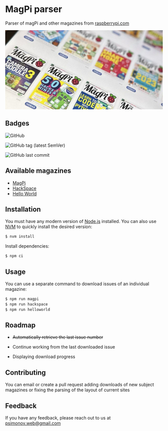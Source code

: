 # MagPi parser

Parser of magPi and other magazines from [raspberrypi.com](https://www.raspberrypi.com)

![MagPi iPad covers](cover.jpg)

## Badges

![GitHub](https://img.shields.io/github/license/psimonov/magpi-parser?style=for-the-badge)

![GitHub tag (latest SemVer)](https://img.shields.io/github/v/tag/psimonov/magpi-parser?label=latest%20version&style=for-the-badge)

![GitHub last commit](https://img.shields.io/github/last-commit/psimonov/magpi-parser?style=for-the-badge)


## Available magazines

- [MagPi](https://magpi.raspberrypi.com/issues)
- [HackSpace](https://hackspace.raspberrypi.com/issues)
- [Hello World](https://helloworld.raspberrypi.org/issues)


## Installation

You must have any modern version of [Node.js](https://nodejs.org) installed.
You can also use [NVM](https://github.com/nvm-sh/nvm) to quickly install the desired version:

```bash
$ nvm install
```

Install dependencies:

```bash
$ npm ci
```
## Usage

You can use a separate command to download issues of an individual magazine:

```bash
$ npm run magpi
$ npm run hackspace
$ npm run helloworld
```


## Roadmap

- ~~Automatically retrieve the last issue number~~

- Continue working from the last downloaded issue

- Displaying download progress


## Contributing

You can email or create a pull request adding downloads of new subject magazines or fixing the parsing of the layout of current sites


## Feedback

If you have any feedback, please reach out to us at psimonov.web@gmail.com
